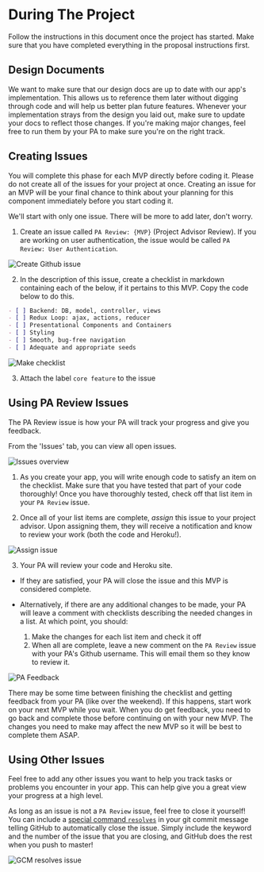 # During The Project

Follow the instructions in this document once the project has started.
Make sure that you have completed everything in the proposal
instructions first.

## Design Documents

We want to make sure that our design docs are up to date with our app's
implementation. This allows us to reference them later without digging
through code and will help us better plan future features. Whenever your
implementation strays from the design you laid out, make sure to update
your docs to reflect those changes. If you're making major changes, feel
free to run them by your PA to make sure you're on the right track.

## Creating Issues

You will complete this phase for each MVP directly before coding it.
Please do not create all of the issues for your project at once. Creating
an issue for an MVP will be your final chance to think about your planning
for this component immediately before you start coding it.

We'll start with only one issue. There will be more to add later, don't
worry.

1. Create an issue called `PA Review: {MVP}` (Project Advisor Review).
  If you are working on user authentication, the issue would be called
  `PA Review: User Authentication`.

![Create Github issue][create_issues]

2. In the description of this issue, create a checklist in markdown
  containing each of the below, if it pertains to this MVP. Copy the code
  below to do this.

```md
- [ ] Backend: DB, model, controller, views
- [ ] Redux Loop: ajax, actions, reducer
- [ ] Presentational Components and Containers
- [ ] Styling
- [ ] Smooth, bug-free navigation
- [ ] Adequate and appropriate seeds
```

![Make checklist][checklist]

3. Attach the label `core feature` to the issue

## Using PA Review Issues

The PA Review issue is how your PA will track your progress and give you
feedback.

From the 'Issues' tab, you can view all open issues.

![Issues overview][issues_overview]

1. As you create your app, you will write enough code to satisfy an item
  on the checklist. Make sure that you have tested that part of your code
  thoroughly! Once you have thoroughly tested, check off that list item in
  your `PA Review` issue.

2. Once all of your list items are complete, _assign_ this issue to your
  project advisor. Upon assigning them, they will receive a notification
  and know to review your work (both the code and Heroku!).

![Assign issue][pm_review_issue]

3. Your PA will review your code and Heroku site.
  + If they are satisfied, your PA will close the issue and this MVP is
    considered complete.
  + Alternatively, if there are any additional changes to be made, your PA
    will leave a comment with checklists describing the needed changes in
    a list. At which point, you should:

    1. Make the changes for each list item and check it off
    2. When all are complete, leave a new comment on the `PA Review` issue
      with your PA's Github username. This will email them so they know to
      review it.

![PA Feedback][pm_feedback]

There may be some time between finishing the checklist and getting
feedback from your PA (like over the weekend). If this happens, start work
on your next MVP while you wait. When you do get feedback, you need to go
back and complete those before continuing on with your new MVP. The
changes you need to make may affect the new MVP so it will be best to
complete them ASAP.

## Using Other Issues

Feel free to add any other issues you want to help you track tasks or
problems you encounter in your app. This can help give you a great view
your progress at a high level.

As long as an issue is not a `PA Review` issue, feel free to close it
yourself! You can include a [special command `resolves`][git_keywords] in
your git commit message telling GitHub to automatically close the issue.
Simply include the keyword and the number of the issue that you are
closing, and GitHub does the rest when you push to master!

![GCM resolves issue][gcm_resolves_issue]

[checklist]: http://assets.aaonline.io/fullstack/full-stack-project/proposal/assets/checklist.png
[create_issues]: http://assets.aaonline.io/fullstack/full-stack-project/proposal/assets/create_issues.png
[pm_feedback]: http://assets.aaonline.io/fullstack/full-stack-project/proposal/assets/pm_feedback.png
[pm_review_issue]: http://assets.aaonline.io/fullstack/full-stack-project/proposal/assets/pm_review_issue.png
[issues_overview]: http://assets.aaonline.io/fullstack/full-stack-project/proposal/assets/issues_overview.png

[git_keywords]: https://help.github.com/articles/closing-issues-using-keywords/

[gcm_resolves_issue]: http://assets.aaonline.io/fullstack/full-stack-project/proposal/assets/gcm_resolves_issue.png
